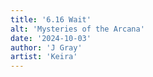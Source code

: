 ```yaml
---
title: '6.16 Wait'
alt: 'Mysteries of the Arcana'
date: '2024-10-03'
author: 'J Gray'
artist: 'Keira'
---
```

